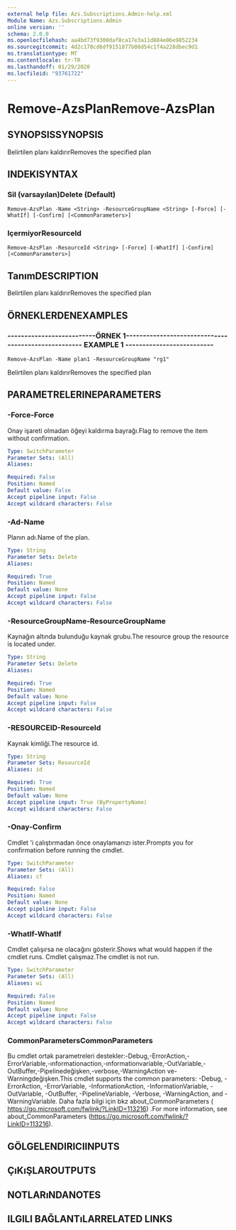 ```yaml
---
external help file: Azs.Subscriptions.Admin-help.xml
Module Name: Azs.Subscriptions.Admin
online version: ''
schema: 2.0.0
ms.openlocfilehash: aa4bd73f9300daf8ca17e3a11d884e06e9852234
ms.sourcegitcommit: 4d2c178cd6df9151877b08d54c1f4a228dbec9d1
ms.translationtype: MT
ms.contentlocale: tr-TR
ms.lasthandoff: 01/29/2020
ms.locfileid: "93761722"
---
```

# <span data-ttu-id="ac70f-101">Remove-AzsPlan</span><span class="sxs-lookup"><span data-stu-id="ac70f-101">Remove-AzsPlan</span></span>

## <span data-ttu-id="ac70f-102">SYNOPSIS</span><span class="sxs-lookup"><span data-stu-id="ac70f-102">SYNOPSIS</span></span>
<span data-ttu-id="ac70f-103">Belirtilen planı kaldırır</span><span class="sxs-lookup"><span data-stu-id="ac70f-103">Removes the specified plan</span></span>

## <span data-ttu-id="ac70f-104">INDEKI</span><span class="sxs-lookup"><span data-stu-id="ac70f-104">SYNTAX</span></span>

### <span data-ttu-id="ac70f-105">Sil (varsayılan)</span><span class="sxs-lookup"><span data-stu-id="ac70f-105">Delete (Default)</span></span>
```
Remove-AzsPlan -Name <String> -ResourceGroupName <String> [-Force] [-WhatIf] [-Confirm] [<CommonParameters>]
```

### <span data-ttu-id="ac70f-106">Içermiyor</span><span class="sxs-lookup"><span data-stu-id="ac70f-106">ResourceId</span></span>
```
Remove-AzsPlan -ResourceId <String> [-Force] [-WhatIf] [-Confirm] [<CommonParameters>]
```

## <span data-ttu-id="ac70f-107">Tanım</span><span class="sxs-lookup"><span data-stu-id="ac70f-107">DESCRIPTION</span></span>
<span data-ttu-id="ac70f-108">Belirtilen planı kaldırır</span><span class="sxs-lookup"><span data-stu-id="ac70f-108">Removes the specified plan</span></span>

## <span data-ttu-id="ac70f-109">ÖRNEKLERDEN</span><span class="sxs-lookup"><span data-stu-id="ac70f-109">EXAMPLES</span></span>

### <span data-ttu-id="ac70f-110">--------------------------ÖRNEK 1--------------------------</span><span class="sxs-lookup"><span data-stu-id="ac70f-110">-------------------------- EXAMPLE 1 --------------------------</span></span>
```
Remove-AzsPlan -Name plan1 -ResourceGroupName "rg1"
```

<span data-ttu-id="ac70f-111">Belirtilen planı kaldırır</span><span class="sxs-lookup"><span data-stu-id="ac70f-111">Removes the specified plan</span></span>

## <span data-ttu-id="ac70f-112">PARAMETRELERINE</span><span class="sxs-lookup"><span data-stu-id="ac70f-112">PARAMETERS</span></span>

### <span data-ttu-id="ac70f-113">-Force</span><span class="sxs-lookup"><span data-stu-id="ac70f-113">-Force</span></span>
<span data-ttu-id="ac70f-114">Onay işareti olmadan öğeyi kaldırma bayrağı.</span><span class="sxs-lookup"><span data-stu-id="ac70f-114">Flag to remove the item without confirmation.</span></span>

```yaml
Type: SwitchParameter
Parameter Sets: (All)
Aliases: 

Required: False
Position: Named
Default value: False
Accept pipeline input: False
Accept wildcard characters: False
```

### <span data-ttu-id="ac70f-115">-Ad</span><span class="sxs-lookup"><span data-stu-id="ac70f-115">-Name</span></span>
<span data-ttu-id="ac70f-116">Planın adı.</span><span class="sxs-lookup"><span data-stu-id="ac70f-116">Name of the plan.</span></span>

```yaml
Type: String
Parameter Sets: Delete
Aliases: 

Required: True
Position: Named
Default value: None
Accept pipeline input: False
Accept wildcard characters: False
```

### <span data-ttu-id="ac70f-117">-ResourceGroupName</span><span class="sxs-lookup"><span data-stu-id="ac70f-117">-ResourceGroupName</span></span>
<span data-ttu-id="ac70f-118">Kaynağın altında bulunduğu kaynak grubu.</span><span class="sxs-lookup"><span data-stu-id="ac70f-118">The resource group the resource is located under.</span></span>

```yaml
Type: String
Parameter Sets: Delete
Aliases: 

Required: True
Position: Named
Default value: None
Accept pipeline input: False
Accept wildcard characters: False
```

### <span data-ttu-id="ac70f-119">-RESOURCEID</span><span class="sxs-lookup"><span data-stu-id="ac70f-119">-ResourceId</span></span>
<span data-ttu-id="ac70f-120">Kaynak kimliği.</span><span class="sxs-lookup"><span data-stu-id="ac70f-120">The resource id.</span></span>

```yaml
Type: String
Parameter Sets: ResourceId
Aliases: id

Required: True
Position: Named
Default value: None
Accept pipeline input: True (ByPropertyName)
Accept wildcard characters: False
```

### <span data-ttu-id="ac70f-121">-Onay</span><span class="sxs-lookup"><span data-stu-id="ac70f-121">-Confirm</span></span>
<span data-ttu-id="ac70f-122">Cmdlet 'i çalıştırmadan önce onaylamanızı ister.</span><span class="sxs-lookup"><span data-stu-id="ac70f-122">Prompts you for confirmation before running the cmdlet.</span></span>

```yaml
Type: SwitchParameter
Parameter Sets: (All)
Aliases: cf

Required: False
Position: Named
Default value: None
Accept pipeline input: False
Accept wildcard characters: False
```

### <span data-ttu-id="ac70f-123">-WhatIf</span><span class="sxs-lookup"><span data-stu-id="ac70f-123">-WhatIf</span></span>
<span data-ttu-id="ac70f-124">Cmdlet çalışırsa ne olacağını gösterir.</span><span class="sxs-lookup"><span data-stu-id="ac70f-124">Shows what would happen if the cmdlet runs.</span></span>
<span data-ttu-id="ac70f-125">Cmdlet çalışmaz.</span><span class="sxs-lookup"><span data-stu-id="ac70f-125">The cmdlet is not run.</span></span>

```yaml
Type: SwitchParameter
Parameter Sets: (All)
Aliases: wi

Required: False
Position: Named
Default value: None
Accept pipeline input: False
Accept wildcard characters: False
```

### <span data-ttu-id="ac70f-126">CommonParameters</span><span class="sxs-lookup"><span data-stu-id="ac70f-126">CommonParameters</span></span>
<span data-ttu-id="ac70f-127">Bu cmdlet ortak parametreleri destekler:-Debug,-ErrorAction,-ErrorVariable,-ınformationaction,-ınformationvariable,-OutVariable,-OutBuffer,-Pipelinedeğişken,-verbose,-WarningAction ve-Warningdeğişken.</span><span class="sxs-lookup"><span data-stu-id="ac70f-127">This cmdlet supports the common parameters: -Debug, -ErrorAction, -ErrorVariable, -InformationAction, -InformationVariable, -OutVariable, -OutBuffer, -PipelineVariable, -Verbose, -WarningAction, and -WarningVariable.</span></span> <span data-ttu-id="ac70f-128">Daha fazla bilgi için bkz about_CommonParameters ( https://go.microsoft.com/fwlink/?LinkID=113216) .</span><span class="sxs-lookup"><span data-stu-id="ac70f-128">For more information, see about_CommonParameters (https://go.microsoft.com/fwlink/?LinkID=113216).</span></span>

## <span data-ttu-id="ac70f-129">GÖLGELENDIRICI</span><span class="sxs-lookup"><span data-stu-id="ac70f-129">INPUTS</span></span>

## <span data-ttu-id="ac70f-130">ÇıKıŞLAR</span><span class="sxs-lookup"><span data-stu-id="ac70f-130">OUTPUTS</span></span>

## <span data-ttu-id="ac70f-131">NOTLARıNDA</span><span class="sxs-lookup"><span data-stu-id="ac70f-131">NOTES</span></span>

## <span data-ttu-id="ac70f-132">ILGILI BAĞLANTıLAR</span><span class="sxs-lookup"><span data-stu-id="ac70f-132">RELATED LINKS</span></span>


